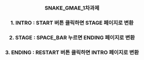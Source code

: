 <h3 align="center"><b>SNAKE_GMAE_1차과제</b></h3>
<h3 align="center"><b>1. INTRO : START 버튼 클릭하면 STAGE 페이지로 변환</b></h3>
<h3 align="center"><b>2. STAGE : SPACE_BAR 누르면 ENDING 페이지로 변환</b></h3>
<h3 align="center"><b>3. ENDING : RESTART 버튼 클릭하면 INTRO 페이지로 변환</b></h3>
